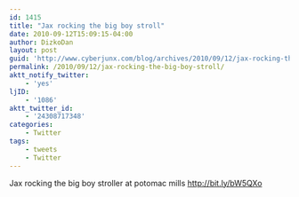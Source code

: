 ```yaml
---
id: 1415
title: "Jax rocking the big boy stroll"
date: 2010-09-12T15:09:15-04:00
author: DizkoDan
layout: post
guid: 'http://www.cyberjunx.com/blog/archives/2010/09/12/jax-rocking-the-big-boy-stroll/'
permalink: /2010/09/12/jax-rocking-the-big-boy-stroll/
aktt_notify_twitter:
    - 'yes'
ljID:
    - '1086'
aktt_twitter_id:
    - '24308717348'
categories:
    - Twitter
tags:
    - tweets
    - Twitter
---
```


Jax rocking the big boy stroller at potomac mills <http://bit.ly/bW5QXo>